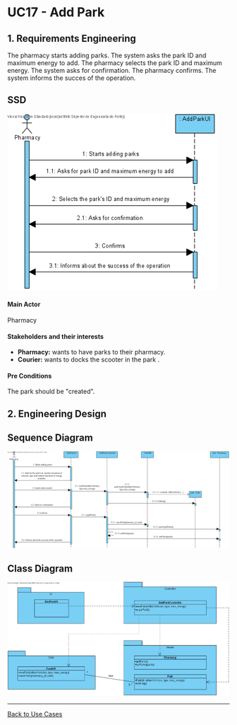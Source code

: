 # UC17 - Add Park

## 1. Requirements Engineering
The pharmacy starts adding parks. The system asks the park ID and maximum energy to add. The pharmacy selects the park ID and maximum energy. The system asks for confirmation. The pharmacy confirms. The system informs the succes of the operation.

## SSD
![UC17_SSD.png](UC17_SSD.png)

#### Main Actor

Pharmacy

#### Stakeholders and their interests
* **Pharmacy:** wants to have parks to their pharmacy.
* **Courier:** wants to docks the scooter in the park	.

#### Pre Conditions
The park should be "created".

## 2. Engineering Design

## Sequence Diagram
![UC17_SD.png](UC17_SD.png)



## Class Diagram
![UC17_CD.png](UC17_CD.png)

____

[Back to Use Cases](../UseCases.md)
